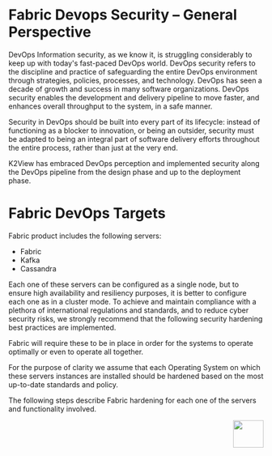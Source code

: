 # **Fabric Devops Security – General Perspective** 

DevOps Information security, as we know it, is struggling considerably to keep up with today's fast-paced DevOps world. DevOps security refers to the discipline and practice of safeguarding the entire DevOps environment through strategies, policies, processes, and technology. 
DevOps has seen a decade of growth and success in many software organizations. DevOps security enables the development and delivery pipeline to move faster, and enhances overall throughput to the system, in a safe manner. 

Security in DevOps should be built into every part of its lifecycle: instead of functioning as a blocker to innovation, or being an outsider, security must be adapted to being an integral part of software delivery efforts throughout the entire process, rather than just at the very end.

K2View has embraced DevOps perception and implemented security along the DevOps pipeline from the design phase and up to the deployment phase.


# **Fabric DevOps Targets** 

Fabric product includes the following servers: 

- Fabric
- Kafka
- Cassandra

Each one of these servers can be configured as a single node, but to ensure high availability and resiliency purposes, it is better to configure each one as in a cluster mode.
To achieve and maintain compliance with a plethora of international regulations and standards, and to reduce cyber security risks, we strongly recommend that the following security hardening best practices are implemented. 

Fabric will require these to be in place in order for the systems to operate optimally or even to operate all together.

For the purpose of clarity we assume that each Operating System on which these servers instances are installed should be hardened based on the most up-to-date standards and policy. 

The following steps describe Fabric hardening for each one of the servers and functionality involved.




[<img align="right" width="60" height="54" src="/articles/images/Next.png">](/articles/99_fabric_infras/devops/02_fabric_environments.md) 

